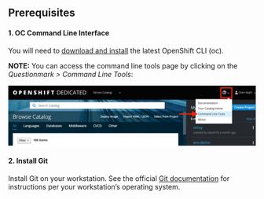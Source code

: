 ## Prerequisites

#### 1. OC Command Line Interface
You will need to [download and install](https://docs.openshift.com/dedicated/cli_reference/get_started_cli.html#installing-the-cli) the latest OpenShift CLI (oc).  

**NOTE:** You can access the command line tools page by clicking on the *Questionmark > Command Line Tools*:

![CLI Tools](/images/0-cli_tools_page.png)

#### 2. Install Git

Install Git on your workstation.  See the official [Git documentation](https://git-scm.com/book/en/v2/Getting-Started-Installing-Git) for instructions per your workstation’s operating system.
